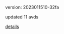 version: 2023011510-32fa

updated 11 avds

[details](https://github.com/0x74f917491bfa7ebfa379/ali_avd_db/blob/master/change_log/2023/01/15/10/32fa.txt)